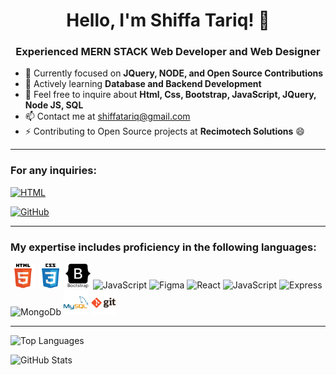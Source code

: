 <h1 align="center">Hello, I'm Shiffa Tariq! 👋</h1>
<h3 align="center">Experienced MERN STACK Web Developer and Web Designer</h3>

- 🔭 Currently focused on **JQuery, NODE, and Open Source Contributions**
- 🌱 Actively learning **Database and Backend Development**
- 💬 Feel free to inquire about **Html, Css, Bootstrap, JavaScript, JQuery, Node JS, SQL**
- 📫 Contact me at [shiffatariq@gmail.com](mailto:shiffatariq@gmail.com)
- ⚡ Contributing to Open Source projects at **Recimotech Solutions** 😄

<hr>
<h3 align="left">For any inquiries:</h3>
<a href="#"> <img src="https://img.icons8.com/color/48/000000/linkedin.png" alt="HTML" width="40" height="40"/></a>

<p align="left">
  <a href="https://github.com/shiffa-04" target="_blank">
    <img src="https://raw.githubusercontent.com/rahuldkjain/github-profile-readme-generator/master/src/images/icons/Social/github.svg" alt="GitHub" height="30" width="40"/>
  </a>

</p>

<hr>
<h3 align="left">My expertise includes proficiency in the following languages:</h3>
<p align="left">
   <img src="https://raw.githubusercontent.com/devicons/devicon/master/icons/html5/html5-original-wordmark.svg" alt="HTML5" width="40" height="40"/> 
   <img src="https://raw.githubusercontent.com/devicons/devicon/master/icons/css3/css3-original-wordmark.svg" alt="CSS3" width="40" height="40"/> 
   <img src="https://raw.githubusercontent.com/devicons/devicon/master/icons/bootstrap/bootstrap-plain-wordmark.svg" alt="Bootstrap" width="40" height="40"/> 
   <img src="https://img.icons8.com/color/48/000000/javascript.png" alt="JavaScript" width="40" height="40"/> 
   <img src="https://www.vectorlogo.zone/logos/figma/figma-icon.svg" alt="Figma" width="40" height="40"/> 
  <img src="https://img.icons8.com/color/48/000000/react-native.png" alt="React" width="40" height="40"/>
  <img src="https://img.icons8.com/color/48/000000/javascript.png" alt="JavaScript" width="40" height="40"/>
  <img src="https://img.icons8.com/color/48/000000/express.png" alt="Express" width="40" height="40"/>
  <img src="https://img.icons8.com/color/48/000000/mongodb.png" alt="MongoDb" width="40" height="40"/>
  <img src="https://raw.githubusercontent.com/devicons/devicon/master/icons/mysql/mysql-original-wordmark.svg" alt="mysql" width="40" height="40"/> 
  <img src="https://raw.githubusercontent.com/devicons/devicon/master/icons/git/git-original-wordmark.svg" alt="Git" width="40" height="40"/>

</p>

<hr>

<p align="left">
  <img src="https://github-readme-stats.vercel.app/api/top-langs?username=siffa-04&show_icons=true&locale=en&layout=compact" alt="Top Languages" />
</p>

<p align="left">
  <img src="https://github-readme-stats.vercel.app/api?username=shiffa-04&show_icons=true&locale=en" alt="GitHub Stats" />
</p>
